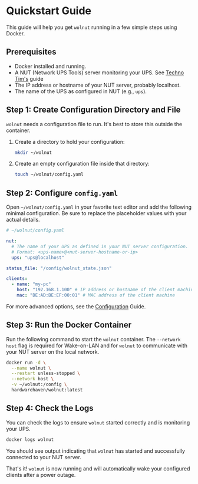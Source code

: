 # Quickstart Guide

This guide will help you get `wolnut` running in a few simple steps using Docker.

## Prerequisites

- Docker installed and running.
- A NUT (Network UPS Tools) server monitoring your UPS. See [Techno Tim's](https://technotim.live/posts/NUT-server-guide/) guide
- The IP address or hostname of your NUT server, probably localhost.
- The name of the UPS as configured in NUT (e.g., `ups`).

## Step 1: Create Configuration Directory and File

`wolnut` needs a configuration file to run. It's best to store this outside the container.

1.  Create a directory to hold your configuration:
    ```bash
    mkdir ~/wolnut
    ```

2.  Create an empty configuration file inside that directory:
    ```bash
    touch ~/wolnut/config.yaml
    ```

## Step 2: Configure `config.yaml`

Open `~/wolnut/config.yaml` in your favorite text editor and add the following minimal configuration. Be sure to replace the placeholder values with your actual details.

```yaml
# ~/wolnut/config.yaml

nut:
  # The name of your UPS as defined in your NUT server configuration.
  # Format: <ups-name>@<nut-server-hostname-or-ip>
  ups: "ups@localhost"

status_file: "/config/wolnut_state.json" 

clients:
  - name: "my-pc"
    host: "192.168.1.100" # IP address or hostname of the client machine
    mac: "DE:AD:BE:EF:00:01" # MAC address of the client machine
```

For more advanced options, see the [Configuration](configuration.md) Guide.

## Step 3: Run the Docker Container

Run the following command to start the `wolnut` container. The `--network host` flag is required for Wake-on-LAN and for `wolnut` to communicate with your NUT server on the local network.

```bash
docker run -d \
  --name wolnut \
  --restart unless-stopped \
  --network host \
  -v ~/wolnut:/config \
  hardwarehaven/wolnut:latest
```

## Step 4: Check the Logs

You can check the logs to ensure `wolnut` started correctly and is monitoring your UPS.

```bash
docker logs wolnut
```

You should see output indicating that `wolnut` has started and successfully connected to your NUT server.

That's it! `wolnut` is now running and will automatically wake your configured clients after a power outage.